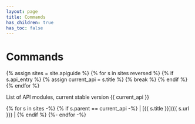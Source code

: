 ```yaml
---
layout: page
title: Commands
has_children: true
has_toc: false
---
```


# Commands

<!--
determine latest version
-->
{% assign sites = site.apiguide %}
{% for s in sites reversed %}
{% if s.api_entry %}
{% assign current_api = s.title %}
{% break %}
{% endif %}
{% endfor %}

List of API modules, current stable version {{ current_api }}

{% for s in sites -%}
{% if s.parent == current_api -%}
|  [{{ s.title }}]({{ s.url }})  |
{% endif %}
{%- endfor -%}
